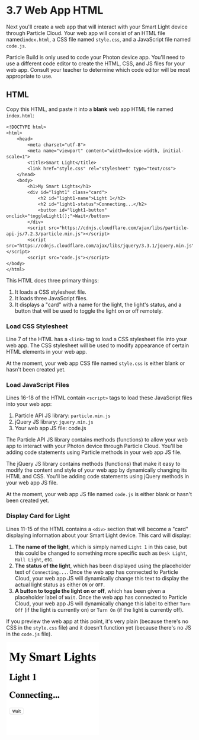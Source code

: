 # 3.7 Web App HTML

Next you'll create a web app that will interact with your Smart Light device through Particle Cloud. Your web app will consist of an HTML file named`index.html`, a CSS file named `style.css`, and a JavaScript file named `code.js`.  

Particle Build is only used to code your Photon device app. You'll need to use a different code editor to create the HTML, CSS, and JS files for your web app. Consult your teacher to determine which code editor will be most appropriate to use.

## HTML

Copy this HTML, and paste it into a **blank** web app HTML file named `index.html`:

```markup
<!DOCTYPE html>
<html>
    <head>
		<meta charset="utf-8">
		<meta name="viewport" content="width=device-width, initial-scale=1">
        <title>Smart Light</title>
        <link href="style.css" rel="stylesheet" type="text/css">
    </head>
    <body>
        <h1>My Smart Lights</h1>
        <div id="light1" class="card">
            <h2 id="light1-name">Light 1</h2>
            <h2 id="light1-status">Connecting...</h2>
            <button id="light1-button" onclick="toggleLight1();">Wait</button>
        </div>
        <script src="https://cdnjs.cloudflare.com/ajax/libs/particle-api-js/7.2.3/particle.min.js"></script>
        <script src="https://cdnjs.cloudflare.com/ajax/libs/jquery/3.3.1/jquery.min.js"></script>
        <script src="code.js"></script>
</body>
</html>
```

This HTML does three primary things:

1. It loads a CSS stylesheet file.
2. It loads three JavaScript files.
3. It displays a "card" with a name for the light, the light's status, and a button that will be used to toggle the light on or off remotely.

### Load CSS Stylesheet

Line 7 of the HTML has a `<link>` tag to load a CSS stylesheet file into your web app. The CSS stylesheet will be used to modify appearance of certain HTML elements in your web app.

At the moment, your web app CSS file named `style.css` is either blank or hasn't been created yet.

### Load JavaScript Files

Lines 16-18 of the HTML contain `<script>` tags to load these JavaScript files into your web app:

1. Particle API JS library:  `particle.min.js`
2. jQuery JS library:  `jquery.min.js`
3. Your web app JS file:  code.js

The Particle API JS library contains methods \(functions\) to allow your web app to interact with your Photon device through Particle Cloud. You'll be adding code statements using Particle methods in your web app JS file.

The jQuery JS library contains methods \(functions\) that make it easy to modify the content and style of your web app by dynamically changing its HTML and CSS. You'll be adding code statements using jQuery methods in your web app JS file.

At the moment, your web app JS file named `code.js` is either blank or hasn't been created yet.

### Display Card for Light

Lines 11-15 of the HTML contains a `<div>` section that will become a "card" displaying information about your Smart Light device. This card will display:

1. **The name of the light**, which is simply named `Light 1` in this case, but this could be changed to something more specific such as `Desk Light`, `Hall Light`, etc.
2. **The status of the light**, which has been displayed using the placeholder text of `Connecting...`. Once the web app has connected to Particle Cloud, your web app JS will dynamically change this text to display the actual light status as either `ON` or `OFF`.
3. **A button to toggle the light on or off**, which has been given a placeholder label of `Wait`. Once the web app has connected to Particle Cloud, your web app JS will dynamically change this label to either `Turn Off` \(if the light is currently on\) or  `Turn On` \(if the light is currently off\).

If you preview the web app at this point, it's very plain \(because there's no CSS in the `style.css` file\) and it doesn't function yet \(because there's no JS in the `code.js` file\).

![Web App HTML Preview \(no CSS, no JS\)](../../.gitbook/assets/smart-light-web-app-html.png)



